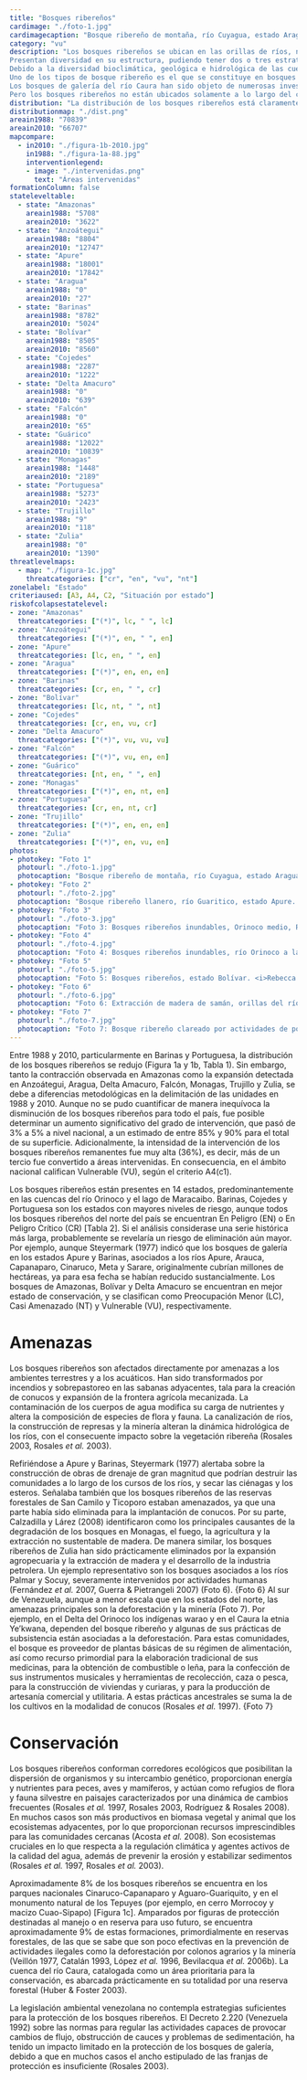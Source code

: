 ```yaml
---
title: "Bosques ribereños"
cardimage: "./foto-1.jpg"
cardimagecaption: "Bosque ribereño de montaña, río Cuyagua, estado Aragua. <i>César Molina</i>"
category: "vu"
description: "Los bosques ribereños se ubican en las orillas de ríos, normalmente sobre bancos y albardones fluviales. Están asociados a climas macrotérmicos (>24 °C), con un régimen de precipitación que puede ser húmedo (ombrófilos), estacional (tropófilos) o incluso seco (xerófilo). Factor determinante de la presencia de un bosque ribereño es una mayor humedad del suelo, regulada por la dinámica del cuerpo de agua que drena los terrenos adyacentes. En algunos casos, generalmente debido a variaciones bioclimáticas, este tipo de bosque traza mosaicos con formaciones de sabanas, como ocurre a lo largo de los ríos Caura, Cuchivero y Suapure (Rosales 2003).<br><br>
Presentan diversidad en su estructura, pudiendo tener dos o tres estratos y un dosel que varía entre 3 y 40 m de altura (Huber & Alarcón 1988, Huber 1995c, Rosales <i>et al.</i> 1997, Rosales <i>et al.</i> 2003, CVG-Edelca 2004, Fernández <i>et al.</i> 2007). Con frecuencia están sometidos a regímenes de inundación, en cuyo caso suelen ser de menor heterogeneidad florística y menor altura de dosel que los no inundables (Salamanca 1983, Huber & Alarcón 1988, Huber & Riina 1997). Por ejemplo, al sur de Venezuela los bosques ribereños sometidos a inundación alcanzan de 15 a 20 m, mientras que los no inundables tienen desde 20 hasta 25 m de altura y árboles emergentes de 30 a 40 m. En el caso de bosques ribereños inundables, el sotobosque es ralo o relativamente poco denso (Rosales <i>et al.</i> 1997).<br><br>
Debido a la diversidad bioclimática, geológica e hidrológica de las cuencas hidrográficas de Venezuela, los bosques ribereños ubicados en diferentes regiones pueden ser muy distintos entre sí. Se puede encontrar desde bosques ribereños que pierden todas las hojas en la época seca (caducifolios) hasta aquéllos que permanecen con follaje durante todo el año (siempreverdes), y que además ocupan una gran variedad de altitudes (Huber & Alarcón 1988, Rosales 2003).<br><br>
Uno de los tipos de bosque ribereño es el que se constituye en bosques de galería (Rosales 2003). Presentan un sólo estrato de árboles siempreverdes y crecen a orillas de los cursos de agua, tanto en zonas de vegetación baja (sabanas) como dentro de las masas boscosas (MARNR 1982). Sin embargo, algunos autores reservan el término “bosque de galería” a los bosques ribereños que se encuentran en un paisaje de sabana, rodeados por vegetación de menor porte (Rosales 2003).<br><br>
Los bosques de galería del río Caura han sido objeto de numerosas investigaciones, donde se demuestra que la distribución de sus especies características (provenientes principalmente de las familias Fabaceae, Caesalpiniaceae, Leguminosae, Euphorbiaceae, Mimosaceae, Rubiaceae, Sapotaceae, Arecaceae, Burseraceae, Moraceae y Chrysobalanaceae), guarda estrecha relación con el gradiente de humedad del suelo y el nivel de inundación estacional (Briceño <i>et al.</i> 1997, Rosales <i>et al.</i> 1997). También comparten especies con otras formaciones boscosas contiguas y con bosques ribereños en otras regiones del país. Por ejemplo, algunas especies de las familias Fabaceae, Mimosaceae y Caesalpiniaceae, también están presentes en bosques ribereños del norte de Venezuela, donde además hay numerosas plantas de otras familias como Bignoniaceae y Sapindaceae (Guerra & Pietrangeli 2007, Calzadilla & Lárez 2008).<br><br>
Pero los bosques ribereños no están ubicados solamente a lo largo del curso de grandes ríos como el Caura. Hay pequeñas zonas con estas formaciones en las sabanas de Caracas y el Litoral Central (Foto 1), en las llanuras bajas del alto Orinoco y en las altiplanicies tepuyanas. También existen en zonas intermedias, como la depresión del lago de Maracaibo, la depresión de Unare o la parte superior del delta del Orinoco, donde son un elemento prominente del paisaje (Rosales 2003). No obstante, las zonas más importantes y más conocidas por la presencia de bosques ribereños son los llanos (Foto 2), la Gran Sabana y otras áreas del Escudo Guayanés (Foto 3, Foto 4, Foto 5) (Rosales 2003)."
distribution: "La distribución de los bosques ribereños está claramente asociada a la red hidrográfica nacional. De acuerdo al análisis de imágenes de satélite, su superficie en 2010 era aproximadamente de 66.707 km<sup>2</sup>, equivalente a 7% del territorio continental de Venezuela (Figura 1, Tabla 1). En la subregión de los Llanos (B2) los bosques ribereños resultan más conspicuos. La vegetación que los rodea, más seca y de menor porte, proporciona un mayor contraste en las imágenes de satélite. Extensiones importantes de esta formación se encuentran también al sur del país (Figura 1, Tabla 1)."
distributionmap: "./dist.png"
areain1988: "70839"
areain2010: "66707"
mapcompare:
  - in2010: "./figura-1b-2010.jpg"
    in1988: "./figura-1a-88.jpg"
    interventionlegend:
    - image: "./intervenidas.png"
      text: "Áreas intervenidas"
formationColumn: false
stateleveltable:
  - state: "Amazonas"
    areain1988: "5708"
    areain2010: "3622"
  - state: "Anzoátegui"
    areain1988: "8804"
    areain2010: "12747"
  - state: "Apure"
    areain1988: "18001"
    areain2010: "17842"
  - state: "Aragua"
    areain1988: "0"
    areain2010: "27"
  - state: "Barinas"
    areain1988: "8782"
    areain2010: "5024"
  - state: "Bolívar"
    areain1988: "8505"
    areain2010: "8560"
  - state: "Cojedes"
    areain1988: "2287"
    areain2010: "1222"
  - state: "Delta Amacuro"
    areain1988: "0"
    areain2010: "639"
  - state: "Falcón"
    areain1988: "0"
    areain2010: "65"
  - state: "Guárico"
    areain1988: "12022"
    areain2010: "10839"
  - state: "Monagas"
    areain1988: "1448"
    areain2010: "2189"
  - state: "Portuguesa"
    areain1988: "5273"
    areain2010: "2423"
  - state: "Trujillo"
    areain1988: "9"
    areain2010: "118"
  - state: "Zulia"
    areain1988: "0"
    areain2010: "1390"
threatlevelmaps:
  - map: "./figura-1c.jpg"
    threatcategories: ["cr", "en", "vu", "nt"]
zonelabel: "Estado"
criteriaused: [A3, A4, C2, "Situación por estado"]
riskofcolapsestatelevel:
- zone: "Amazonas"
  threatcategories: ["(*)", lc, " ", lc]
- zone: "Anzoátegui"
  threatcategories: ["(*)", en, " ", en]
- zone: "Apure"
  threatcategories: [lc, en, " ", en]
- zone: "Aragua"
  threatcategories: ["(*)", en, en, en]
- zone: "Barinas"
  threatcategories: [cr, en, " ", cr]
- zone: "Bolívar"
  threatcategories: [lc, nt, " ", nt]
- zone: "Cojedes"
  threatcategories: [cr, en, vu, cr]
- zone: "Delta Amacuro"
  threatcategories: ["(*)", vu, vu, vu]
- zone: "Falcón"
  threatcategories: ["(*)", vu, en, en]
- zone: "Guárico"
  threatcategories: [nt, en, " ", en]
- zone: "Monagas"
  threatcategories: ["(*)", en, nt, en]
- zone: "Portuguesa"
  threatcategories: [cr, en, nt, cr]
- zone: "Trujillo"
  threatcategories: ["(*)", en, en, en]
- zone: "Zulia"
  threatcategories: ["(*)", en, vu, en]
photos:
- photokey: "Foto 1"
  photourl: "./foto-1.jpg"
  photocaption: "Bosque ribereño de montaña, río Cuyagua, estado Aragua. <i>César Molina</i>"
- photokey: "Foto 2"
  photourl: "./foto-2.jpg"
  photocaption: "Bosque ribereño llanero, río Guaritico, estado Apure. <i>César Molina</i>"
- photokey: "Foto 3"
  photourl: "./foto-3.jpg"
  photocaption: "Foto 3: Bosques ribereños inundables, Orinoco medio, Reserva de Fauna Silvestre Tortuga Arrau. <i>César Molina</i>"
- photokey: "Foto 4"
  photourl: "./foto-4.jpg"
  photocaption: "Foto 4: Bosques ribereños inundables, río Orinoco a la altura de Puerto Ayacucho, Monumento Natural Piedra de La Tortuga, estado Amazonas. <i>César Molina</i>"
- photokey: "Foto 5"
  photourl: "./foto-5.jpg"
  photocaption: "Foto 5: Bosques ribereños, estado Bolívar. <i>Rebecca Miller</i>"
- photokey: "Foto 6"
  photourl: "./foto-6.jpg"
  photocaption: "Foto 6: Extracción de madera de samán, orillas del río Palmar, estado Zulia. <i>Giuseppe Colonnello</i>"
- photokey: "Foto 7"
  photourl: "./foto-7.jpg"
  photocaption: "Foto 7: Bosque ribereño clareado por actividades de pobladores locales, sur del Orinoco. <i>Rebecca Miller</i>"
---
```

Entre 1988 y 2010, particularmente en Barinas y Portuguesa, la distribución de los bosques ribereños se redujo (Figura 1a y 1b, Tabla 1). Sin embargo, tanto la contracción observada en Amazonas como la expansión detectada en Anzoátegui, Aragua, Delta Amacuro, Falcón, Monagas, Trujillo y Zulia, se debe a diferencias metodológicas en la delimitación de las unidades en 1988 y 2010. Aunque no se pudo cuantificar de manera inequívoca la disminución de los bosques ribereños para todo el país, fue posible determinar un aumento significativo del grado de intervención, que pasó de 3% a 5% a nivel nacional, a un estimado de entre 85% y 90% para el total de su superficie. Adicionalmente, la intensidad de la intervención de los bosques ribereños remanentes fue muy alta (36%), es decir, más de un tercio fue convertido a áreas intervenidas. En consecuencia, en el ámbito nacional califican Vulnerable (VU), según el criterio A4(c1).

Los bosques ribereños están presentes en 14 estados, predominantemente en las cuencas del río Orinoco y el lago de Maracaibo. Barinas, Cojedes y Portuguesa son los estados con mayores niveles de riesgo, aunque todos los bosques ribereños del norte del país se encuentran En Peligro (EN) o En Peligro Crítico (CR) [Tabla 2]. Si el análisis considerase una serie histórica más larga, probablemente se revelaría un riesgo de eliminación aún mayor. Por ejemplo, aunque Steyermark (1977) indicó que los bosques de galería en los estados Apure y Barinas, asociados a los ríos Apure, Arauca, Capanaparo, Cinaruco, Meta y Sarare, originalmente cubrían millones de hectáreas, ya para esa fecha se habían reducido sustancialmente. Los bosques de Amazonas, Bolívar y Delta Amacuro se encuentran en mejor estado de conservación, y se clasifican como Preocupación Menor (LC), Casi Amenazado (NT) y Vulnerable (VU), respectivamente.

# Amenazas

Los bosques ribereños son afectados directamente por amenazas a los ambientes terrestres y a los acuáticos. Han sido transformados por incendios y sobrepastoreo en las sabanas adyacentes, tala para la creación de conucos y expansión de la frontera agrícola mecanizada. La contaminación de los cuerpos de agua modifica su carga de nutrientes y altera la composición de especies de flora y fauna. La canalización de ríos, la construcción de represas y la minería alteran la dinámica hidrológica de los ríos, con el consecuente impacto sobre la vegetación ribereña (Rosales 2003, Rosales *et al.* 2003).

Refiriéndose a Apure y Barinas, Steyermark (1977) alertaba sobre la construcción de obras de drenaje de gran magnitud que podrían destruir las comunidades a lo largo de los cursos de los ríos, y secar las ciénagas y los esteros. Señalaba también que los bosques ribereños de las reservas forestales de San Camilo y Ticoporo estaban amenazados, ya que una parte había sido eliminada para la implantación de conucos. Por su parte, Calzadilla y Lárez (2008) identificaron como los principales causantes de la degradación de los bosques en Monagas, el fuego, la agricultura y la extracción no sustentable de madera. De manera similar, los bosques ribereños de Zulia han sido prácticamente eliminados por la expansión agropecuaria y la extracción de madera y el desarrollo de la industria petrolera. Un ejemplo representativo son los bosques asociados a los ríos Palmar y Socuy, severamente intervenidos por actividades humanas (Fernández *et al.* 2007, Guerra & Pietrangeli 2007) (Foto 6).
{Foto 6}
Al sur de Venezuela, aunque a menor escala que en los estados del norte, las amenazas principales son la deforestación y la minería (Foto 7). Por ejemplo, en el Delta del Orinoco los indígenas warao y en el Caura la etnia Ye’kwana, dependen del bosque ribereño y algunas de sus prácticas de subsistencia están asociadas a la deforestación. Para estas comunidades, el bosque es proveedor de plantas básicas de su régimen de alimentación, así como recurso primordial para la elaboración tradicional de sus medicinas, para la obtención de combustible o leña, para la confección de sus instrumentos musicales y herramientas de recolección, caza o pesca, para la construcción de viviendas y curiaras, y para la producción de artesanía comercial y utilitaria. A estas prácticas ancestrales se suma la de los cultivos en la modalidad de conucos (Rosales *et al.* 1997).
{Foto 7}

# Conservación

Los bosques ribereños conforman corredores ecológicos que posibilitan la dispersión de organismos y su intercambio genético, proporcionan energía y nutrientes para peces, aves y mamíferos, y actúan como refugios de flora y fauna silvestre en paisajes caracterizados por una dinámica de cambios frecuentes (Rosales *et al.* 1997, Rosales 2003, Rodríguez & Rosales 2008). En muchos casos son más productivos en biomasa vegetal y animal que los ecosistemas adyacentes, por lo que proporcionan recursos imprescindibles para las comunidades cercanas (Acosta *et al.* 2008). Son ecosistemas cruciales en lo que respecta a la regulación climática y agentes activos de la calidad del agua, además de prevenir la erosión y estabilizar sedimentos (Rosales *et al.* 1997, Rosales *et al.* 2003).

Aproximadamente 8% de los bosques ribereños se encuentra en los parques nacionales Cinaruco-Capanaparo y Aguaro-Guariquito, y en el monumento natural de los Tepuyes (por ejemplo, en cerro Morrocoy y macizo Cuao-Sipapo) [Figura 1c]. Amparados por figuras de protección destinadas al manejo o en reserva para uso futuro, se encuentra aproximadamente 9% de estas formaciones, primordialmente en reservas forestales, de las que se sabe que son poco efectivas en la prevención de actividades ilegales como la deforestación por colonos agrarios y la minería (Veillón 1977, Catalán 1993, López *et al.* 1996, Bevilacqua *et al.* 2006b). La cuenca del río Caura, catalogada como un área prioritaria para la conservación, es abarcada prácticamente en su totalidad por una reserva forestal (Huber & Foster 2003).

La legislación ambiental venezolana no contempla estrategias suficientes para la protección de los bosques ribereños. El Decreto 2.220 (Venezuela 1992) sobre las normas para regular las actividades capaces de provocar cambios de flujo, obstrucción de cauces y problemas de sedimentación, ha tenido un impacto limitado en la protección de los bosques de galería, debido a que en muchos casos el ancho estipulado de las franjas de protección es insuficiente (Rosales 2003).
